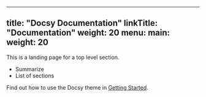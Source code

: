 
---
title: "Docsy Documentation"
linkTitle: "Documentation"
weight: 20
menu:
  main:
    weight: 20
---

This is a landing page for a top level section.

* Summarize
* List of sections

Find out how to use the Docsy theme in [Getting Started](getting-started/).


